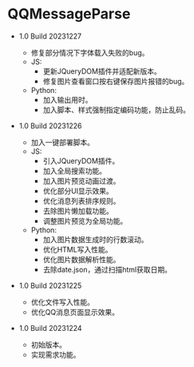 # QQMessageParse

- 1.0 Build 20231227
	- 修复部分情况下字体载入失败的bug。
	- JS:
		- 更新JQueryDOM插件并适配新版本。
		- 修复图片查看窗口按右键保存图片报错的bug。
	- Python:
		- 加入输出用时。
		- 加入脚本、样式强制指定编码功能，防止乱码。

- 1.0 Build 20231226
	- 加入一键部署脚本。
	- JS:
		- 引入JQueryDOM插件。
		- 加入全局搜索功能。
		- 加入图片预览动画过渡。
		- 优化部分UI显示效果。
		- 优化消息列表排序规则。
		- 去除图片懒加载功能。
		- 调整图片预览为全局功能。
	- Python:
		- 加入图片数据生成时的行数滚动。
		- 优化HTML写入性能。
		- 优化图片数据解析性能。
		- 去除date.json，通过扫描html获取日期。

- 1.0 Build 20231225
	- 优化文件写入性能。
	- 优化QQ消息页面显示效果。

- 1.0 Build 20231224
	- 初始版本。
	- 实现需求功能。